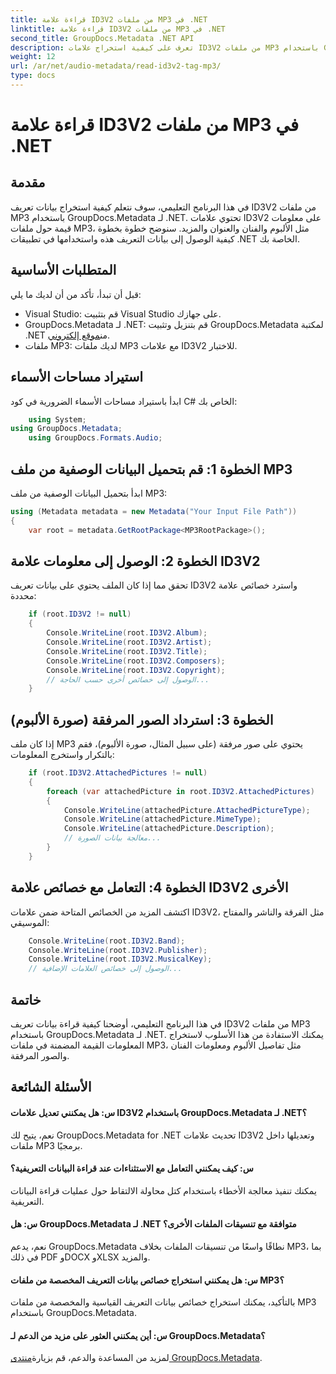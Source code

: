 ```yaml
---
title: قراءة علامة ID3V2 من ملفات MP3 في .NET
linktitle: قراءة علامة ID3V2 من ملفات MP3 في .NET
second_title: GroupDocs.Metadata .NET API
description: تعرف على كيفية استخراج علامات ID3V2 من ملفات MP3 باستخدام GroupDocs.Metadata لـ .NET. الوصول إلى الألبوم والفنان والمزيد برمجيًا.
weight: 12
url: /ar/net/audio-metadata/read-id3v2-tag-mp3/
type: docs
---
```

# قراءة علامة ID3V2 من ملفات MP3 في .NET

## مقدمة
في هذا البرنامج التعليمي، سوف نتعلم كيفية استخراج بيانات تعريف ID3V2 من ملفات MP3 باستخدام GroupDocs.Metadata لـ .NET. تحتوي علامات ID3V2 على معلومات قيمة حول ملفات MP3، مثل الألبوم والفنان والعنوان والمزيد. سنوضح خطوة بخطوة كيفية الوصول إلى بيانات التعريف هذه واستخدامها في تطبيقات .NET الخاصة بك.
## المتطلبات الأساسية
قبل أن تبدأ، تأكد من أن لديك ما يلي:
- Visual Studio: قم بتثبيت Visual Studio على جهازك.
-  GroupDocs.Metadata لـ .NET: قم بتنزيل وتثبيت GroupDocs.Metadata لمكتبة .NET من[موقع إلكتروني](https://releases.groupdocs.com/metadata/net/).
- ملفات MP3: لديك ملفات MP3 مع علامات ID3V2 للاختبار.

## استيراد مساحات الأسماء
ابدأ باستيراد مساحات الأسماء الضرورية في كود C# الخاص بك:
```csharp
    using System;
using GroupDocs.Metadata;
    using GroupDocs.Formats.Audio;
```
## الخطوة 1: قم بتحميل البيانات الوصفية من ملف MP3
ابدأ بتحميل البيانات الوصفية من ملف MP3:
```csharp
using (Metadata metadata = new Metadata("Your Input File Path"))
{
    var root = metadata.GetRootPackage<MP3RootPackage>();
```
## الخطوة 2: الوصول إلى معلومات علامة ID3V2
تحقق مما إذا كان الملف يحتوي على بيانات تعريف ID3V2 واسترد خصائص علامة محددة:
```csharp
    if (root.ID3V2 != null)
    {
        Console.WriteLine(root.ID3V2.Album);
        Console.WriteLine(root.ID3V2.Artist);
        Console.WriteLine(root.ID3V2.Title);
        Console.WriteLine(root.ID3V2.Composers);
        Console.WriteLine(root.ID3V2.Copyright);
        // الوصول إلى خصائص أخرى حسب الحاجة...
    }
```
## الخطوة 3: استرداد الصور المرفقة (صورة الألبوم)
إذا كان ملف MP3 يحتوي على صور مرفقة (على سبيل المثال، صورة الألبوم)، فقم بالتكرار واستخرج المعلومات:
```csharp
    if (root.ID3V2.AttachedPictures != null)
    {
        foreach (var attachedPicture in root.ID3V2.AttachedPictures)
        {
            Console.WriteLine(attachedPicture.AttachedPictureType);
            Console.WriteLine(attachedPicture.MimeType);
            Console.WriteLine(attachedPicture.Description);
            // معالجة بيانات الصورة...
        }
    }
```
## الخطوة 4: التعامل مع خصائص علامة ID3V2 الأخرى
اكتشف المزيد من الخصائص المتاحة ضمن علامات ID3V2، مثل الفرقة والناشر والمفتاح الموسيقي:
```csharp
    Console.WriteLine(root.ID3V2.Band);
    Console.WriteLine(root.ID3V2.Publisher);
    Console.WriteLine(root.ID3V2.MusicalKey);
    // الوصول إلى خصائص العلامات الإضافية...
```

## خاتمة
في هذا البرنامج التعليمي، أوضحنا كيفية قراءة بيانات تعريف ID3V2 من ملفات MP3 باستخدام GroupDocs.Metadata لـ .NET. يمكنك الاستفادة من هذا الأسلوب لاستخراج المعلومات القيمة المضمنة في ملفات MP3، مثل تفاصيل الألبوم ومعلومات الفنان والصور المرفقة.

## الأسئلة الشائعة
#### س: هل يمكنني تعديل علامات ID3V2 باستخدام GroupDocs.Metadata لـ .NET؟
نعم، يتيح لك GroupDocs.Metadata for .NET تحديث علامات ID3V2 وتعديلها داخل ملفات MP3 برمجيًا.
#### س: كيف يمكنني التعامل مع الاستثناءات عند قراءة البيانات التعريفية؟
يمكنك تنفيذ معالجة الأخطاء باستخدام كتل محاولة الالتقاط حول عمليات قراءة البيانات التعريفية.
#### س: هل GroupDocs.Metadata لـ .NET متوافقة مع تنسيقات الملفات الأخرى؟
نعم، يدعم GroupDocs.Metadata نطاقًا واسعًا من تنسيقات الملفات بخلاف MP3، بما في ذلك PDF وDOCX وXLSX والمزيد.
#### س: هل يمكنني استخراج خصائص بيانات التعريف المخصصة من ملفات MP3؟
بالتأكيد، يمكنك استخراج خصائص بيانات التعريف القياسية والمخصصة من ملفات MP3 باستخدام GroupDocs.Metadata.
#### س: أين يمكنني العثور على مزيد من الدعم لـ GroupDocs.Metadata؟
 لمزيد من المساعدة والدعم، قم بزيارة[منتدى GroupDocs.Metadata](https://forum.groupdocs.com/c/metadata/14).
